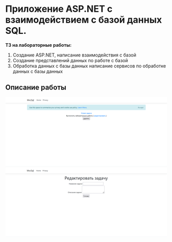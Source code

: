 # Приложение  ASP.NET с взаимодействием с базой данных SQL.

**ТЗ на лабораторные работы:**
1) Создание ASP.NET, написание взаимодействия с базой
2) Создание представлений данных по работе с базой
3) Обработка данных с базы данных написание сервисов по обработке данных с базы данных

## Описание работы
![Пример работы](./img/img1.png)
![Пример работы](./img/img2.png)